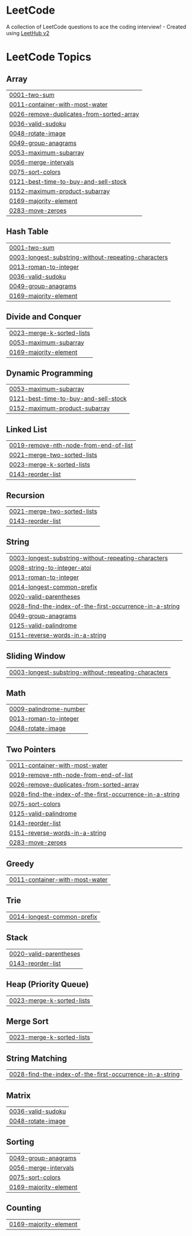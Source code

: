 # LeetCode
A collection of LeetCode questions to ace the coding interview! - Created using [LeetHub v2](https://github.com/arunbhardwaj/LeetHub-2.0)

<!---LeetCode Topics Start-->
# LeetCode Topics
## Array
|  |
| ------- |
| [0001-two-sum](https://github.com/prasadsheetal/LeetCode/tree/master/0001-two-sum) |
| [0011-container-with-most-water](https://github.com/prasadsheetal/LeetCode/tree/master/0011-container-with-most-water) |
| [0026-remove-duplicates-from-sorted-array](https://github.com/prasadsheetal/LeetCode/tree/master/0026-remove-duplicates-from-sorted-array) |
| [0036-valid-sudoku](https://github.com/prasadsheetal/LeetCode/tree/master/0036-valid-sudoku) |
| [0048-rotate-image](https://github.com/prasadsheetal/LeetCode/tree/master/0048-rotate-image) |
| [0049-group-anagrams](https://github.com/prasadsheetal/LeetCode/tree/master/0049-group-anagrams) |
| [0053-maximum-subarray](https://github.com/prasadsheetal/LeetCode/tree/master/0053-maximum-subarray) |
| [0056-merge-intervals](https://github.com/prasadsheetal/LeetCode/tree/master/0056-merge-intervals) |
| [0075-sort-colors](https://github.com/prasadsheetal/LeetCode/tree/master/0075-sort-colors) |
| [0121-best-time-to-buy-and-sell-stock](https://github.com/prasadsheetal/LeetCode/tree/master/0121-best-time-to-buy-and-sell-stock) |
| [0152-maximum-product-subarray](https://github.com/prasadsheetal/LeetCode/tree/master/0152-maximum-product-subarray) |
| [0169-majority-element](https://github.com/prasadsheetal/LeetCode/tree/master/0169-majority-element) |
| [0283-move-zeroes](https://github.com/prasadsheetal/LeetCode/tree/master/0283-move-zeroes) |
## Hash Table
|  |
| ------- |
| [0001-two-sum](https://github.com/prasadsheetal/LeetCode/tree/master/0001-two-sum) |
| [0003-longest-substring-without-repeating-characters](https://github.com/prasadsheetal/LeetCode/tree/master/0003-longest-substring-without-repeating-characters) |
| [0013-roman-to-integer](https://github.com/prasadsheetal/LeetCode/tree/master/0013-roman-to-integer) |
| [0036-valid-sudoku](https://github.com/prasadsheetal/LeetCode/tree/master/0036-valid-sudoku) |
| [0049-group-anagrams](https://github.com/prasadsheetal/LeetCode/tree/master/0049-group-anagrams) |
| [0169-majority-element](https://github.com/prasadsheetal/LeetCode/tree/master/0169-majority-element) |
## Divide and Conquer
|  |
| ------- |
| [0023-merge-k-sorted-lists](https://github.com/prasadsheetal/LeetCode/tree/master/0023-merge-k-sorted-lists) |
| [0053-maximum-subarray](https://github.com/prasadsheetal/LeetCode/tree/master/0053-maximum-subarray) |
| [0169-majority-element](https://github.com/prasadsheetal/LeetCode/tree/master/0169-majority-element) |
## Dynamic Programming
|  |
| ------- |
| [0053-maximum-subarray](https://github.com/prasadsheetal/LeetCode/tree/master/0053-maximum-subarray) |
| [0121-best-time-to-buy-and-sell-stock](https://github.com/prasadsheetal/LeetCode/tree/master/0121-best-time-to-buy-and-sell-stock) |
| [0152-maximum-product-subarray](https://github.com/prasadsheetal/LeetCode/tree/master/0152-maximum-product-subarray) |
## Linked List
|  |
| ------- |
| [0019-remove-nth-node-from-end-of-list](https://github.com/prasadsheetal/LeetCode/tree/master/0019-remove-nth-node-from-end-of-list) |
| [0021-merge-two-sorted-lists](https://github.com/prasadsheetal/LeetCode/tree/master/0021-merge-two-sorted-lists) |
| [0023-merge-k-sorted-lists](https://github.com/prasadsheetal/LeetCode/tree/master/0023-merge-k-sorted-lists) |
| [0143-reorder-list](https://github.com/prasadsheetal/LeetCode/tree/master/0143-reorder-list) |
## Recursion
|  |
| ------- |
| [0021-merge-two-sorted-lists](https://github.com/prasadsheetal/LeetCode/tree/master/0021-merge-two-sorted-lists) |
| [0143-reorder-list](https://github.com/prasadsheetal/LeetCode/tree/master/0143-reorder-list) |
## String
|  |
| ------- |
| [0003-longest-substring-without-repeating-characters](https://github.com/prasadsheetal/LeetCode/tree/master/0003-longest-substring-without-repeating-characters) |
| [0008-string-to-integer-atoi](https://github.com/prasadsheetal/LeetCode/tree/master/0008-string-to-integer-atoi) |
| [0013-roman-to-integer](https://github.com/prasadsheetal/LeetCode/tree/master/0013-roman-to-integer) |
| [0014-longest-common-prefix](https://github.com/prasadsheetal/LeetCode/tree/master/0014-longest-common-prefix) |
| [0020-valid-parentheses](https://github.com/prasadsheetal/LeetCode/tree/master/0020-valid-parentheses) |
| [0028-find-the-index-of-the-first-occurrence-in-a-string](https://github.com/prasadsheetal/LeetCode/tree/master/0028-find-the-index-of-the-first-occurrence-in-a-string) |
| [0049-group-anagrams](https://github.com/prasadsheetal/LeetCode/tree/master/0049-group-anagrams) |
| [0125-valid-palindrome](https://github.com/prasadsheetal/LeetCode/tree/master/0125-valid-palindrome) |
| [0151-reverse-words-in-a-string](https://github.com/prasadsheetal/LeetCode/tree/master/0151-reverse-words-in-a-string) |
## Sliding Window
|  |
| ------- |
| [0003-longest-substring-without-repeating-characters](https://github.com/prasadsheetal/LeetCode/tree/master/0003-longest-substring-without-repeating-characters) |
## Math
|  |
| ------- |
| [0009-palindrome-number](https://github.com/prasadsheetal/LeetCode/tree/master/0009-palindrome-number) |
| [0013-roman-to-integer](https://github.com/prasadsheetal/LeetCode/tree/master/0013-roman-to-integer) |
| [0048-rotate-image](https://github.com/prasadsheetal/LeetCode/tree/master/0048-rotate-image) |
## Two Pointers
|  |
| ------- |
| [0011-container-with-most-water](https://github.com/prasadsheetal/LeetCode/tree/master/0011-container-with-most-water) |
| [0019-remove-nth-node-from-end-of-list](https://github.com/prasadsheetal/LeetCode/tree/master/0019-remove-nth-node-from-end-of-list) |
| [0026-remove-duplicates-from-sorted-array](https://github.com/prasadsheetal/LeetCode/tree/master/0026-remove-duplicates-from-sorted-array) |
| [0028-find-the-index-of-the-first-occurrence-in-a-string](https://github.com/prasadsheetal/LeetCode/tree/master/0028-find-the-index-of-the-first-occurrence-in-a-string) |
| [0075-sort-colors](https://github.com/prasadsheetal/LeetCode/tree/master/0075-sort-colors) |
| [0125-valid-palindrome](https://github.com/prasadsheetal/LeetCode/tree/master/0125-valid-palindrome) |
| [0143-reorder-list](https://github.com/prasadsheetal/LeetCode/tree/master/0143-reorder-list) |
| [0151-reverse-words-in-a-string](https://github.com/prasadsheetal/LeetCode/tree/master/0151-reverse-words-in-a-string) |
| [0283-move-zeroes](https://github.com/prasadsheetal/LeetCode/tree/master/0283-move-zeroes) |
## Greedy
|  |
| ------- |
| [0011-container-with-most-water](https://github.com/prasadsheetal/LeetCode/tree/master/0011-container-with-most-water) |
## Trie
|  |
| ------- |
| [0014-longest-common-prefix](https://github.com/prasadsheetal/LeetCode/tree/master/0014-longest-common-prefix) |
## Stack
|  |
| ------- |
| [0020-valid-parentheses](https://github.com/prasadsheetal/LeetCode/tree/master/0020-valid-parentheses) |
| [0143-reorder-list](https://github.com/prasadsheetal/LeetCode/tree/master/0143-reorder-list) |
## Heap (Priority Queue)
|  |
| ------- |
| [0023-merge-k-sorted-lists](https://github.com/prasadsheetal/LeetCode/tree/master/0023-merge-k-sorted-lists) |
## Merge Sort
|  |
| ------- |
| [0023-merge-k-sorted-lists](https://github.com/prasadsheetal/LeetCode/tree/master/0023-merge-k-sorted-lists) |
## String Matching
|  |
| ------- |
| [0028-find-the-index-of-the-first-occurrence-in-a-string](https://github.com/prasadsheetal/LeetCode/tree/master/0028-find-the-index-of-the-first-occurrence-in-a-string) |
## Matrix
|  |
| ------- |
| [0036-valid-sudoku](https://github.com/prasadsheetal/LeetCode/tree/master/0036-valid-sudoku) |
| [0048-rotate-image](https://github.com/prasadsheetal/LeetCode/tree/master/0048-rotate-image) |
## Sorting
|  |
| ------- |
| [0049-group-anagrams](https://github.com/prasadsheetal/LeetCode/tree/master/0049-group-anagrams) |
| [0056-merge-intervals](https://github.com/prasadsheetal/LeetCode/tree/master/0056-merge-intervals) |
| [0075-sort-colors](https://github.com/prasadsheetal/LeetCode/tree/master/0075-sort-colors) |
| [0169-majority-element](https://github.com/prasadsheetal/LeetCode/tree/master/0169-majority-element) |
## Counting
|  |
| ------- |
| [0169-majority-element](https://github.com/prasadsheetal/LeetCode/tree/master/0169-majority-element) |
<!---LeetCode Topics End-->